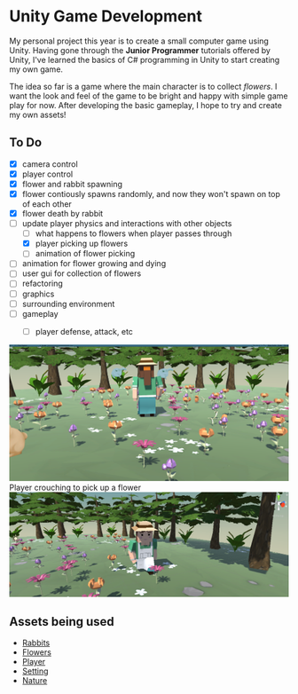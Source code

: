 # Unity Game Development

My personal project this year is to create a small computer game using Unity. Having gone through the **Junior Programmer** tutorials offered by Unity, I've learned the basics of C# programming in Unity to start creating my own game.

The idea so far is a game where the main character is to collect *flowers*. I want the look and feel of the game to be bright and happy with simple game play for now. After developing the basic gameplay, I hope to try and create my own assets!

## To Do
- [x] camera control
- [x] player control
- [x] flower and rabbit spawning
- [x] flower contiously spawns randomly, and now they won't spawn on top of each other
- [x] flower death by rabbit
- [ ] update player physics and interactions with other objects
    - [ ] what happens to flowers when player passes through
    - [x] player picking up flowers
    - [ ] animation of flower picking
- [ ] animation for flower growing and dying
- [ ] user gui for collection of flowers
- [ ] refactoring
- [ ] graphics
- [ ] surrounding environment
- [ ] gameplay
    - [ ] player defense, attack, etc


![Screenshot](ScreenCaps/PlayerControl.png)
Player crouching to pick up a flower
![Screenshot](ScreenCaps/PlayerCrouch.png)

## Assets being used
- [Rabbits](https://assetstore.unity.com/packages/3d/characters/creatures/level-1-monster-pack-77703)
- [Flowers](https://assetstore.unity.com/packages/3d/vegetation/plants/lowpoly-flowers-47083)
- [Player](https://assetstore.unity.com/packages/templates/tutorials/create-with-code-prototype-2-feed-the-animals-146037)
- [Setting](https://assetstore.unity.com/packages/3d/simple-sky-cartoon-assets-42373)
- [Nature](https://assetstore.unity.com/packages/3d/environments/hand-painted-nature-kit-lite-69220)




